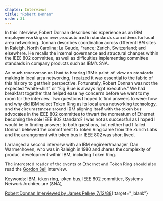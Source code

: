 ```yaml
---
chapter: Interviews
title: "Robert Donnan"
order: 21
---
```


In this interview, Robert Donnan describes his experience as an IBM employee working on new products and in standards committees for local area networking. Donnan describes coordination across different IBM sites in Raleigh, North Carolina; La Gaude, France; Zurich, Switzerland; and elsewhere. He recalls the internal governance and structural changes within the IEEE 802 committee, as well as difficulties implementing committee standards in company products such as IBM’s SNA.

As much reservation as I had to hearing IBM’s point-of-view on standards making in local area networking, I realized it was essential to the fabric of this history to get their perspective. Fortunately, Robert Donnan was not the expected “white-shirt” or “Big Blue is always right executive.” We had breakfast together that helped ease my concerns before we went to my room for the interview. Two questions I hoped to find answers to were: how and why did IBM select Token Ring as its local area networking technology, and the circumstances around IBM aligning itself with the token bus advocates in the IEEE 802 committee to thwart the momentum of Ethernet becoming the sole IEEE 802 standard? I was not as successful as I hoped I would be in finding answers to both questions, but neither had I failed. Donnan believed the commitment to Token Ring came from the Zurich Labs and the arrangement with token bus in IEEE 802 was short lived.

I arranged a second interview with an IBM engineer/manager, Dan Warmenhoven, who was in Raleigh in 1980 and shares the complexity of product development within IBM, including Token Ring.

The interested reader of the events of Ethernet and Token Ring should also read the [Gordon Bell](/int.05.md) interview.

Keywords: IBM, token ring, token bus, IEEE 802 committee, Systems Network Architecture (SNA),

[Robert Donnan Interviewed by James Pelkey 7/12/88](https://archive.computerhistory.org/resources/access/text/2016/04/102738111-05-01-acc.pdf){:target="_blank"}
